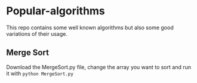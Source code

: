 # Popular-algorithms
This repo contains some well known algorithms but also some good variations of their usage.

## Merge Sort
Download the MergeSort.py file, change the array you want to sort and run it with `python MergeSort.py` 
